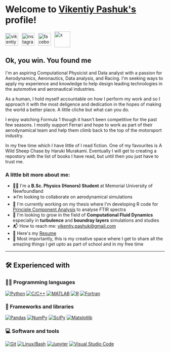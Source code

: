 # Welcome to [Vikentiy Pashuk's](https://github.com/VikentiyPashuk) profile! <a href="https://github.com/VikentiyPashuk"></a>

<a href="https://www.linkedin.com/in/vikentiypashuk/" target="_blank"><img align="center" src="https://raw.githubusercontent.com/rahuldkjain/github-profile-readme-generator/master/src/images/icons/Social/linked-in-alt.svg" alt="vikentiypashuk" height="40" width="40" /></a>
&nbsp;
<a href="https://www.instagram.com/vikentiypashuk/" target="_blank"><img align="center" src="https://raw.githubusercontent.com/rahuldkjain/github-profile-readme-generator/master/src/images/icons/Social/instagram.svg" alt="instagram" height="40" width="40" /></a>
&nbsp;
<a href="https://www.facebook.com/vikentiy.pashuk/" target="_blank"><img align="center" src="https://raw.githubusercontent.com/rahuldkjain/github-profile-readme-generator/master/src/images/icons/Social/facebook.svg" alt="facebook" height="40" width="40" /></a>
&nbsp;
<a href="https://twitter.com/Vikentiy_Pashuk" target="_blank"><img align="center" src="https://i.pinimg.com/736x/99/65/5e/99655e9fe24eb0a7ea38de683cedb735.jpg" alt="x" height="50" width="50" /></a>
&nbsp;

## Ok, you win. You found me

I'm an aspiring Computational Physicist and Data analyst with a passion for Aerodynamics, Aeronautics, Data analysis, and Racing. I'm seeking ways to apply my experience and knowledge to help design leading technologies in the automotive and aeronautical industries. 

As a human, I hold myself accountable on how I perform my work and so I approach it with the most deligence and dedication in the hopes of making the world a better place. A little cliche but what can you do.

I enjoy watching Formula 1 though it hasn't been competitive for the past few seasons. I mostly support Ferrari and hope to work as part of their aerodynamical team and help them climb back to the top of the motorsport industry.

In my free time which I have little of I read fiction. One of my favourites is A Wild Sheep Chase by Haruki Murakami. Eventually I will get to creating a repostory with the list of books I have read, but until then you just have to trust me.


### A little bit more about me:

- 👨‍🎓 I'm a **B.Sc. Physics (Honors) Student** at Memorial University of Newfoundland
- ✈️I’m looking to collaborate on aerodynamical simulations
- 📝 I'm currently working on my thesis where I'm developing R code for [Principle Component Analysis](https://github.com/VikentiyPashuk/Thesis) to analyse FTIR spectra
- 🌱 I'm looking to grow in the field of **Computational Fluid Dynamics** especially in **turbulence** and **boundray layers** simulations and studies
- 📬 How to reach me: [vikentiy.pashuk@gmail.com](mailto:vikentiy.pashuk@gmail.com)
- 📄 Here's my [Resume](https://github.com/VikentiyPashuk/Resume/blob/main/Vikentiy%20Pashuk%20Resume.pdf)
- 💪 Most importantly, this is my creative space where I get to share all the amazing things I get upto as part of school and in my free time
---

## 🛠️ Experienced with

### 👨‍💻 Programming languages

<p>
    <a href="#"><img alt="Python" src="https://img.shields.io/badge/Python-14354C.svg?logo=python&logoColor=white"></a>
    <a href="#"><img alt="C/C++" src="https://custom-icon-badges.herokuapp.com/badge/C/C++-00599C.svg?logo=cplusplus&logoColor=white"></a>
    <a href="#"><img alt="MATLAB" src="https://img.shields.io/badge/MATLAB-007396.svg?logo=matlab&logoColor=white"></a>
    <a href="#"><img alt="R" src="https://img.shields.io/badge/R-276DC3.svg?logo=r&logoColor=white"></a>
    <a href="#"><img alt="Fortran" src="https://img.shields.io/badge/fortran-purple.svg?logo=fortran"></a>  
</p>

### 🧰 Frameworks and libraries

<p>
    <a href="#"><img alt="Pandas" src="https://img.shields.io/badge/Pandas-150458.svg?logo=pandas&logoColor=white"></a>
    <a href="#"><img alt="NumPy" src="https://img.shields.io/badge/Numpy-013243.svg?logo=numpy&logoColor=white"></a>
    <a href="#"><img alt="SciPy" src="https://img.shields.io/badge/SciPy-8CAAE6.svg?logo=scipy&logoColor=white"></a>
    <a href="#"><img alt="Matplotlib" src="https://img.shields.io/badge/Matplotlib-11557c.svg?logo=matplotlib&logoColor=white"></a>
</p>

### 💻 Software and tools

<p>
    <a href="#"><img alt="Git" src="https://img.shields.io/badge/Git-F05033.svg?logo=git&logoColor=white"></a>
    <a href="#"><img alt="Linux/Bash" src="https://img.shields.io/badge/Linux/Bash-FCC624.svg?logo=linux&logoColor=black"></a>
    <a href="#"><img alt="Jupyter" src="https://img.shields.io/badge/Jupyter-F37626.svg?logo=Jupyter&logoColor=white"></a>
    <a href="#"><img alt="Visual Studio Code" src="https://img.shields.io/badge/Visual%20Studio%20Code-0078d7.svg?logo=visual-studio-code&logoColor=white"></a>
</p>
